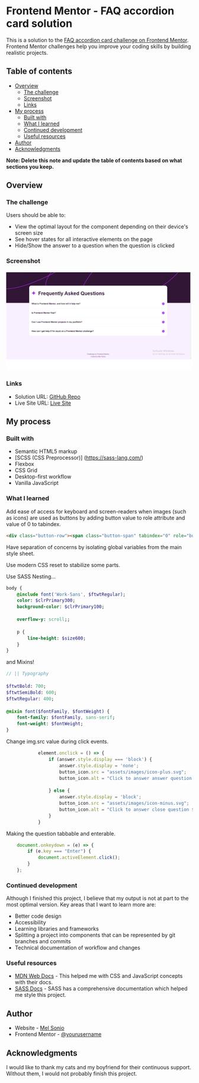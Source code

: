 # Frontend Mentor - FAQ accordion card solution

This is a solution to the [FAQ accordion card challenge on Frontend Mentor](https://www.frontendmentor.io/challenges/faq-accordion-card-XlyjD0Oam). Frontend Mentor challenges help you improve your coding skills by building realistic projects. 

## Table of contents

- [Overview](#overview)
  - [The challenge](#the-challenge)
  - [Screenshot](#screenshot)
  - [Links](#links)
- [My process](#my-process)
  - [Built with](#built-with)
  - [What I learned](#what-i-learned)
  - [Continued development](#continued-development)
  - [Useful resources](#useful-resources)
- [Author](#author)
- [Acknowledgments](#acknowledgments)

**Note: Delete this note and update the table of contents based on what sections you keep.**

## Overview

### The challenge

Users should be able to:

- View the optimal layout for the component depending on their device's screen size
- See hover states for all interactive elements on the page
- Hide/Show the answer to a question when the question is clicked

### Screenshot

![](assets/images/screenshot.jpg)

### Links

- Solution URL: [GitHub Repo](https://github.com/melgasonio/faq-accordion)
- Live Site URL: [Live Site](https://melgasonio.github.io/faq-accordion/)

## My process

### Built with

- Semantic HTML5 markup
- [SCSS (CSS Preprocessor)] (https://sass-lang.com/)
- Flexbox
- CSS Grid
- Desktop-first workflow
- Vanilla JavaScript

### What I learned

Add ease of access for keyboard and screen-readers when images (such as icons) are used as buttons by adding button value to role attribute and value of 0 to tabindex.
```html
<div class="button-row"><span class="button-span" tabindex="0" role="button"><img class="button-icon"  src="./assets/images/icon-plus.svg" id="button-1" alt="Click to answer question 1."></span></div>
```

Have separation of concerns by isolating global variables from the main style sheet.

Use modern CSS reset to stabilize some parts.

Use SASS Nesting...
```SASS Nesting
body {
    @include font('Work-Sans', $ftwtRegular);
    color: $clrPrimary300;
    background-color: $clrPrimary100;

    overflow-y: scroll;;

    p {
        line-height: $size600;
    }
}
```
and Mixins!
```SASS Mixins
// || Typography

$ftwtBold: 700;
$ftwtSemiBold: 600;
$ftwtRegular: 400;

@mixin font($fontFamily, $fontWeight) {
    font-family: $fontFamily, sans-serif;
    font-weight: $fontWeight;
}
```

Change img.src value during click events.
```js
            element.onclick = () => {
                if (answer.style.display === 'block') {
                    answer.style.display = 'none';
                    button_icon.src = "assets/images/icon-plus.svg";
                    button_icon.alt = "Click to answer answer question ${i+1}.";

                } else {
                    answer.style.display = 'block';
                    button_icon.src = "assets/images/icon-minus.svg";
                    button_icon.alt = "Click to answer close question ${i+1}.";
                }
            }
```

Making the question tabbable and enterable.
```js
    document.onkeydown = (e) => {
        if (e.key === "Enter") {
            document.activeElement.click();
        }
    };
```

### Continued development

Although I finished this project, I believe that my output is not at part to the most optimal version. Key areas that I want to learn more are:
- Better code design 
- Accessibility
- Learning libraries and frameworks
- Splitting a project into components that can be represented by git branches and commits
- Technical documentation of workflow and changes

### Useful resources

- [MDN Web Docs](https://developer.mozilla.org/en-US/docs/Web/JavaScript) - This helped me with CSS and JavaScript concepts with their docs.
- [SASS Docs](https://sass-lang.com/documentation/) - SASS has a comprehensive documentation which helped me style this project.

## Author

- Website - [Mel Sonio](https://www.your-site.com)
- Frontend Mentor - [@yourusername](https://www.frontendmentor.io/profile/melgasonio)

## Acknowledgments

I would like to thank my cats and my boyfriend for their continuous support. Without them, I would not probably finish this project.